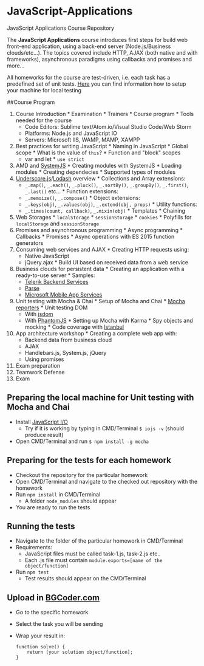 # JavaScript-Applications
JavaScript Applications Course Repository

The **JavaScript Applications** course introduces first steps for build web front-end application, using a back-end server (Node.js/Business clouds/etc...). The topics covered include HTTP, AJAX (both native and with frameworks), asynchronous paradigms using callbacks and promises and more...

All homeworks for the course are test-driven, i.e. each task has a predefined set of unit tests. [Here](https://github.com/TelerikAcademy/JavaScript-UI-and-DOM/blob/master/README.md#user-content-preparing-the-local-machine-for-unit-testing-with-mocha-and-chai)  you can find information how to setup your machine for local testing

##Course Program
1.   Course Introduction
    *   Examination
    *   Trainers
    *   Course program
    *   Tools needed for the course
        *   Code Editors: Sublime text/Atom.io/Visual Studio Code/Web Storm
        *   Platforms: Node.js and JavaScript IO
        *   Servers: Microsoft IIS, WAMP, MAMP, XAMPP
2.   Best practices for writing JavaScript
    *   Naming in JavaScript
    *   Global scope
    *   What is the value of `this`?
    *   Function and "block" scopes
        *   var and let
    *   `use strict`
3.   AMD and [SystemJS](https://github.com/systemjs/systemjs)
    *   Creating modules with SystemJS
    *   Loading modules
    *   Creating dependecies
    *   Supported types of modules
4.   [Underscore.js](http://underscorejs.org)/[Lodash](https://lodash.com) overview
    *   Collections and Array extensions:
        *   `_.map()`, `_.each()`, `_.pluck()`, `_.sortBy()`, `_.groupBy()`, `_.first()`, `_.last()` etc...
    *   Function extensions:
        *   `_.memoize()`, `_.compose()`
    *   Object extensions:
        *   `_.keys(obj)`, `_.values(obj)`, `_.extend(obj, props)`
    *   Utility functions:
        *   `_.times(count, callback)`, `_.mixin(obj)`
    *   Templates
    *   Chaining
5.   Web Storages
    *   `localStorage`
    *   `sessionStorage`
    *   `cookies`
    *   Polyfills for `localStorage` and `sessionStorage`
6.   Promises and asynchronous programming
    *   Async programming
    *   Callbacks
    *   Promises
    *   Async operations with ES 2015 function generators
7.   Consuming web services and AJAX
    *   Creating HTTP requests using:
        *   Native JavaScript
        *   jQuery.ajax
    *   Build UI based on received data from a web service
8.   Business clouds for persistent data
    *   Creating an application with a ready-to-use server
    *   Samples: 
        *   [Telerik Backend Services](http://www.telerik.com/backend-services)
        *   [Parse](https://www.parse.com/)
        *   [Microsoft Mobile App Services](http://azure.microsoft.com/en-us/services/app-service/mobile/)
9.   Unit testing with Mocha & Chai
    *   Setup of Mocha and Chai
    *   [Mocha reporters](https://mochajs.org/#reporters)
    *   Unit testing DOM
        *   With [jsdom](https://github.com/tmpvar/jsdom)
        *   With [PhantomJS](http://phantomjs.org/)
    *   Setting up Mocha with Karma
    *   Spy objects and mocking
    *   Code coverage with [Istanbul](https://github.com/gotwarlost/istanbul)
10.   App architecture workshop
    *   Creating a complete web app with:
        *   Backend data from business cloud
        *   AJAX
        *   Handlebars.js, System.js, jQuery
        *   Using promises
11.  Exam preparation
12.  Teamwork Defense
13.  Exam

## Preparing the local machine for Unit testing with Mocha and Chai 

* Install [JavaScript I/O](https://iojs.org/en/index.html "JavaScript I/O")
    * Try if it is working by typing in CMD/Terminal `$ iojs -v` (should produce result)
*   Open CMD/Terminal and run `$ npm install -g mocha`

## Preparing for the tests for each homework

*   Checkout the repository for the particular homework 
*   Open CMD/Terminal and navigate to the checked out repository with the homework
*   Run `npm install` in CMD/Terminal
    *   A folder `node_modules` should appear
*   You are ready to run the tests

## Running the tests

*   Navigate to the folder of the particular homework in CMD/Terminal
*   Requirements:
    *   JavaScript files must be called task-1.js, task-2.js etc..
    *   Each .js file must contain `module.exports=[name of the object/function]`
*   Run `npm test`
    *   Test results should appear on the CMD/Terminal
    
## Upload in [BGCoder.com](http://bgcoder.com/)

*   Go to the specific homework
*   Select the task you will be sending
*   Wrap your result in:

        function solve() {
            return [your solution object/function];
        }
    